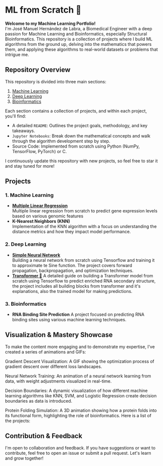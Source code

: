 # ML from Scratch 🚀

**Welcome to my Machine Learning Portfolio!**  
I'm José Manuel Hernández de Labra, a Biomedical Engineer with a deep passion for Machine Learning and Bioinformatics, especially Structural Bioinformatics. This repository is a collection of projects where I build ML algorithms from the ground up, delving into the mathematics that powers them, and applying these algorithms to real-world datasets or problems that intrigue me.

## Repository Overview
This repository is divided into three main sections:

1. [Machine Learning](#1-machine-learning)
2. [Deep Learning](#2-deep-learning)
3. [Bioinformatics](#3-bioinformatics)

Each section contains a collection of projects, and within each project, you'll find:

- A detailed `README`: Outlines the project goals, methodology, and key takeaways.  
- `Jupyter Notebooks`: Break down the mathematical concepts and walk through the algorithm development step by step.  
- Source Code: Implemented from scratch using Python (NumPy, TensorFlow, PyTorch) or C.  

I continuously update this repository with new projects, so feel free to star it and stay tuned for more!


## Projects
### 1. Machine Learning

- **[Multiple Linear Regression](Machine%20Learning/Multiple%20Linear%20Regression/)**  
Multiple linear regression from scratch to predict gene expression levels based on various genomic features
- **K-Nearest Neighbors (KNN)**  
Implementation of the KNN algorithm with a focus on understanding the distance metrics and how they impact model performance.

### 2. Deep Learning
- **[Simple Neural Network](Deep%20Learning/Neural%20Network/)**  
Building a neural network from scratch using Tensorflow and training it to approximate te Sine function. The project covers forward propagation, backpropagation, and optimization techniques.
- **[Transformer :robot:](Deep%20Learning/Transformer/)**
A detailed guide on building a Transformer model from scratch using Tensorflow to predict enriched RNA secondary structure, the project includes all building blocks from transformer and it's explanations, also the trained model for making predictions.

### 3. Bioinformatics

- **RNA Binding Site Prediction**
A project focused on predicting RNA binding sites using various machine learning techniques.

## Visualization & Mastery Showcase
To make the content more engaging and to demonstrate my expertise, I've created a series of animations and GIFs:

Gradient Descent Visualization: A GIF showing the optimization process of gradient descent over different loss landscapes.

Neural Network Training: An animation of a neural network learning from data, with weight adjustments visualized in real-time.

Decision Boundaries: A dynamic visualization of how different machine learning algorithms like KNN, SVM, and Logistic Regression create decision boundaries as data is introduced.

Protein Folding Simulation: A 3D animation showing how a protein folds into its functional form, highlighting the role of bioinformatics.
Here is a list of the projects:


## Contribution & Feedback
I'm open to collaboration and feedback. If you have suggestions or want to contribute, feel free to open an issue or submit a pull request. Let's learn and grow together!



